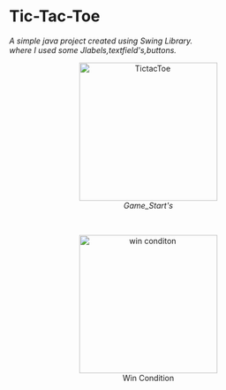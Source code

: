 # Tic-Tac-Toe
*A simple java project created using Swing Library.<br/>
where I used some Jlabels,textfield's,buttons.*


<p align="center">
  <img src="https://github.com/aqibmohammed/Tic-Tac-Toe_java/blob/main/Screenshot%202023-09-19%20232741.png" alt=TictacToe width="250">
  <br>
    <em>Game_Start's</em>
</p>
<br/>
<figure class="image" align="center">
  <img src="https://github.com/aqibmohammed/Tic-Tac-Toe_java/blob/main/Screenshot%202023-09-19%20232806.png" alt="win conditon" width="250">
  <figcaption>Win Condition</figcaption>
</figure>
<!-- <img src="https://github.com/aqibmohammed/Tic-Tac-Toe_java/blob/main/Screenshot%202023-09-19%20232806.png" alt=wins width="250"> -->

